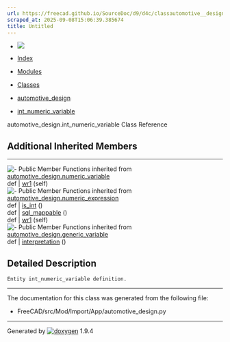 ```yaml
---
url: https://freecad.github.io/SourceDoc/d9/d4c/classautomotive__design_1_1int__numeric__variable.html
scraped_at: 2025-09-08T15:06:39.385674
title: Untitled
---
```


  * [ ![](https://www.freecad.org/svg/logo-freecad.svg) ](https://freecadweb.org "FreeCAD")
  * [Index](../../index.html "Index")
  * [Modules](../../modules.html "Modules list")
  * [Classes](../../annotated.html "Annotated list")

  * [automotive_design](../../d4/ddf/namespaceautomotive__design.html)
  * [int_numeric_variable](../../d9/d4c/classautomotive__design_1_1int__numeric__variable.html)

automotive_design.int_numeric_variable Class Reference

##  Additional Inherited Members  
  
---  
![-](../../closed.png) Public Member Functions inherited from
[automotive_design.numeric_variable](../../d9/da7/classautomotive__design_1_1numeric__variable.html)  
def | [wr1](../../d9/da7/classautomotive__design_1_1numeric__variable.html#a09c6dc579373b075117095f4b1a5c8a7) (self)  
![-](../../closed.png) Public Member Functions inherited from
[automotive_design.numeric_expression](../../d9/da1/classautomotive__design_1_1numeric__expression.html)  
def | [is_int](../../d9/da1/classautomotive__design_1_1numeric__expression.html#a5062b264880cac65ac02a94eeabaeb90) ()  
def | [sql_mappable](../../d9/da1/classautomotive__design_1_1numeric__expression.html#add40993334c334d5a009ab0800a78d6e) ()  
def | [wr1](../../d3/d52/classautomotive__design_1_1generic__expression.html#aea35213a5e29cdc6cc6a201099976f3e) (self)  
![-](../../closed.png) Public Member Functions inherited from
[automotive_design.generic_variable](../../dc/d1c/classautomotive__design_1_1generic__variable.html)  
def | [interpretation](../../dc/d1c/classautomotive__design_1_1generic__variable.html#a71c0dcd4835d73aea6ee9bb01a4248ed) ()  
  
## Detailed Description

    
    
    Entity int_numeric_variable definition.

* * *

The documentation for this class was generated from the following file:

  * FreeCAD/src/Mod/Import/App/automotive_design.py

* * *

Generated by
[![doxygen](../../doxygen.svg)](https://www.doxygen.org/index.html) 1.9.4

